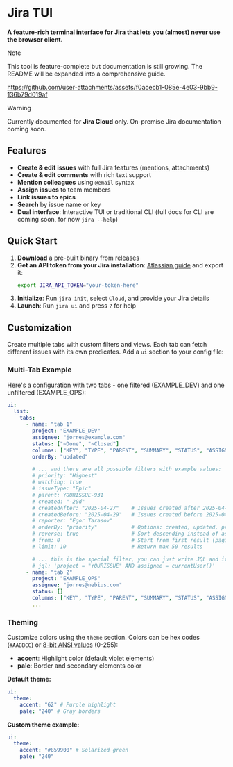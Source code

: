 # Jira TUI

**A feature-rich terminal interface for Jira that lets you (almost) never use the browser client.**

> [!NOTE]
> This tool is feature-complete but documentation is still growing. The README will be expanded into a comprehensive guide.



https://github.com/user-attachments/assets/f0acecb1-085e-4e03-9bb9-136b79d019af




> [!WARNING]
> Currently documented for **Jira Cloud** only. On-premise Jira documentation coming soon.

## Features

- **Create & edit issues** with full Jira features (mentions, attachments)
- **Create & edit comments** with rich text support
- **Mention colleagues** using `@email` syntax
- **Assign issues** to team members
- **Link issues to epics**
- **Search** by issue name or key
- **Dual interface**: Interactive TUI or traditional CLI (full docs for CLI are coming soon, for now `jira --help`)

## Quick Start

1. **Download** a pre-built binary from [releases](https://github.com/Jorres/jira-tui/releases)
2. **Get an API token from your Jira installation**: [Atlassian guide](https://id.atlassian.com/manage-profile/security/api-tokens) and export it:
   ```bash
   export JIRA_API_TOKEN="your-token-here"
   ```
3. **Initialize**: Run `jira init`, select `Cloud`, and provide your Jira details
4. **Launch**: Run `jira ui` and press `?` for help

## Customization

Create multiple tabs with custom filters and views. Each tab can fetch different issues with its own predicates. Add a `ui` section to your config file:

### Multi-Tab Example

Here's a configuration with two tabs - one filtered (EXAMPLE_DEV) and one unfiltered (EXAMPLE_OPS):

```yaml
ui:
  list:
    tabs:
      - name: "tab 1"
        project: "EXAMPLE_DEV"
        assignee: "jorres@example.com"
        status: ["~Done", "~Closed"]
        columns: ["KEY", "TYPE", "PARENT", "SUMMARY", "STATUS", "ASSIGNEE", "REPORTER", "CREATED", "PRIORITY"]
        orderBy: "updated"

        # ... and there are all possible filters with example values:
        # priority: "Highest"
        # watching: true
        # issueType: "Epic"
        # parent: YOURISSUE-931
        # created: "-20d"
        # createdAfter: "2025-04-27"    # Issues created after 2025-04-27
        # createdBefore: "2025-04-29"   # Issues created before 2025-04-29
        # reporter: "Egor Tarasov"
        # orderBy: "priority"           # Options: created, updated, priority, status, etc.
        # reverse: true                 # Sort descending instead of ascending
        # from: 0                       # Start from first result (pagination)
        # limit: 10                     # Return max 50 results

        # ... this is the special filter, you can just write JQL and it will override all the other filters
        # jql: 'project = "YOURISSUE" AND assignee = currentUser()'
      - name: "tab 2"
        project: "EXAMPLE_OPS"
        assignee: "jorres@nebius.com"
        status: []
        columns: ["KEY", "TYPE", "PARENT", "SUMMARY", "STATUS", "ASSIGNEE", "REPORTER", "CREATED", "PRIORITY"]
        ...
```

### Theming

Customize colors using the `theme` section. Colors can be hex codes (`#AABBCC`) or [8-bit ANSI values](https://en.wikipedia.org/wiki/ANSI_escape_code#8-bit) (0-255):

- **accent**: Highlight color (default violet elements)
- **pale**: Border and secondary elements color

**Default theme:**

```yaml
ui:
  theme:
    accent: "62" # Purple highlight
    pale: "240" # Gray borders
```

**Custom theme example:**

```yaml
ui:
  theme:
    accent: "#859900" # Solarized green
    pale: "240"
```
